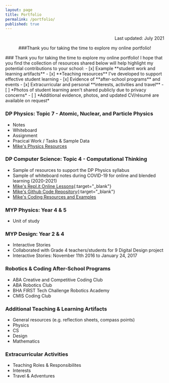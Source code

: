 ```yaml
---
layout: page
title: Portfolio
permalink: /portfolio/
published: true
---
```

<p align='right'>Last updated: July 2021</p>
<p align='center'>###Thank you for taking the time to explore my online portfolio!</p>
### Thank you for taking the time to explore my online portfolio!
I hope that you find the collection of resources shared below will help highlight my potential contributions to your school:
- [x] Example **student work and learning artifacts**  
- [x] **Teaching resources** I've developed to support effective student learning
- [x] Evidence of **after-school programs** and events
- [x] Extracurricular and personal **interests, activities and travel**  
- [ ] *Photos of student learning aren't shared publicly due to privacy concerns*  
- [ ] *Additional evidence, photos, and updated CV/résumé are available on request*  

### DP Physics: Topic 7 - Atomic, Nuclear, and Particle Physics
- Notes
- Whiteboard
- Assignment
- Pracical Work / Tasks & Sample Data
- [Mike's Physics Resources](https://mvpoirier.github.io/coding/)

### DP Computer Science: Topic 4 - Computational Thinking
- Sample of resources to support the DP Physics syllabus
- Sample of whiteboard notes during COVID-19 for online and blended learning (2020-2021)
- [Mike's Repl.it Online Lessons](https://repl.it/@mpoirier){:target="_blank"}
- [Mike's Github Code Repository](https://github.com/mvpoirier){:target="_blank"}
- [Mike's Coding Resources and Examples](https://mvpoirier.github.io/coding/)

### MYP Physics: Year 4 & 5
- Unit of study

### MYP Design: Year 2 & 4
- Interactive Stories
- Collaborated with Grade 4 teachers/students for 9 Digital Design project
- Interactive Stories: November 11th 2016 to January 24, 2017


### Robotics & Coding After-School Programs
- ABA Creative and Competitive Coding Club
- ABA Robotics Club
- BHA FIRST Tech Challenge Robotics Academy
- CMIS Coding Club

### Additional Teaching & Learning Artifacts
- General resources (e.g. reflection sheets, compass points)
- Physics
- CS
- Design
- Mathematics

### Extracurricular Activities
- Teaching Roles & Responsibilites
- Interests
- Travel & Adventures